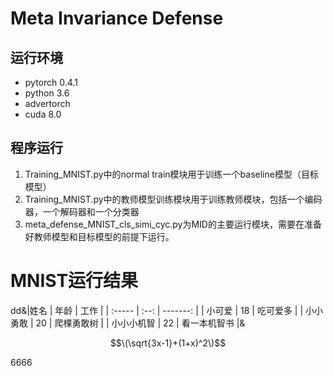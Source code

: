 ﻿# Meta Invariance Defense
## 运行环境
- pytorch 0.4.1
- python 3.6
- advertorch 
- cuda 8.0

    

## 程序运行
1. Training_MNIST.py中的normal train模块用于训练一个baseline模型（目标模型）
2. Training_MNIST.py中的教师模型训练模块用于训练教师模块，包括一个编码器，一个解码器和一个分类器
3. meta_defense_MNIST_cls_simi_cyc.py为MID的主要运行模块，需要在准备好教师模型和目标模型的前提下运行。


# MNIST运行结果

dd&|姓名   | 年龄 |  工作 |
| :----- | :--: | -------: |
| 小可爱 |  18  | 吃可爱多 |
| 小小勇敢 |  20  | 爬棵勇敢树 |
| 小小小机智 |  22  | 看一本机智书 |&

$$\(\sqrt{3x-1}+(1+x)^2\)$$  

6666

